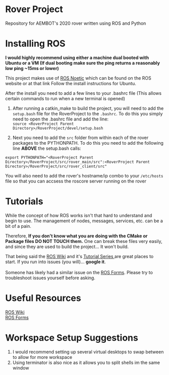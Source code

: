 # Rover Project

Repository for AEMBOT's 2020 rover written using ROS and Python

# Installing ROS

**I would highly recommend using either a machine dual booted with Ubuntu or a VM (If dual booting make sure the ping returns a reasonably low ping ~15ms or lower)**

This project makes use of [ROS Noetic](http://wiki.ros.org/noetic/Installation) which can be found on the ROS website or at that link 
Follow the install instructions for Ubuntu.

After the install you need to add a few lines to your .bashrc file (This allows certain commands to run when a new terminal is opened)
1. After running a catkin_make to build the project, you will need to add the `setup.bash` file for the RoverProject to the `.bashrc`.
To do this you simply need to open the .bashrc file and add the line:<br>
```source <RoverProject Parent Directory>/RoverProject/devel/setup.bash```

2. Next you need to add the `src` folder from within each of the rover packages to the PYTHONPATH.
To do this you need to add the following line **ABOVE** the setup.bash calls:<br>
```
export PYTHONPATH="<RoverProject Parent Directory>/RoverProject/src/rover_main/src":<RoverProject Parent Directory>/RoverProject/src/rover_client/src"
```

You will also need to add the rover's hostname/ip combo to your `/etc/hosts` file so that you can accsess the roscore server running on the rover

# Tutorials

While the concept of how ROS works isn't that hard to understand and begin to use. The management of nodes, messages, services, etc. can be a bit of a pain. 

Therefore, 
**If you don't know what you are doing with the CMake or Package files DO NOT TOUCH them.**
One can break these files very easily, and since they are used to build the project... It won't build.

That being said the [ROS Wiki](http://wiki.ros.org) and it's [Tutorial Series ](http://wiki.ros.org/ROS/Tutorials) are great places to start. If you run into issues (you will)... **google it**. <br><br>Someone has likely had a similar issue on the [ROS Forms](https://answers.ros.org/questions/). Please try to troubleshoot issues yourself before asking. 

# Useful Resources

[ROS Wiki](http://wiki.ros.org)<br>
[ROS Forms](https://answers.ros.org/questions/)<br>

# Workspace Setup Suggestions

1. I would recommend setting up several virtual desktops to swap between to allow for more workspace
2. Using terminator is also nice as it allows you to split shells im the same window
